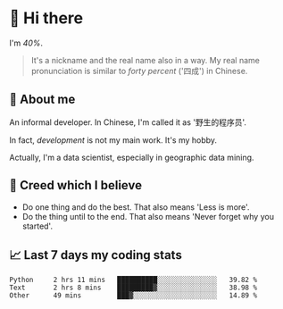 # 👋 Hi there

I'm *40%*.

> It's a nickname and the real name also in a way.
> My real name pronunciation is similar to *forty percent* ('四成') in Chinese.

## :speech_balloon: About me

An informal developer. In Chinese, I'm called it as '野生的程序员'.

In fact, _development_ is not my main work. It's my hobby.

Actually, I'm a data scientist, especially in geographic data mining.

## :see_no_evil: Creed which I believe

- Do one thing and do the best. That also means 'Less is more'.
- Do the thing until to the end. That also means 'Never forget why you started'.

## :chart_with_upwards_trend: Last 7 days my coding stats

<!--START_SECTION:waka-->

```text
Python     2 hrs 11 mins   ██████████░░░░░░░░░░░░░░░   39.82 %
Text       2 hrs 8 mins    █████████▓░░░░░░░░░░░░░░░   38.98 %
Other      49 mins         ███▓░░░░░░░░░░░░░░░░░░░░░   14.89 %
```

<!--END_SECTION:waka-->
